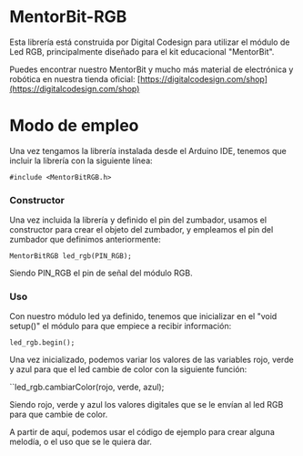 # MentorBit-RGB
Esta librería está construida por Digital Codesign para utilizar el módulo de Led RGB, principalmente diseñado para el kit educacional "MentorBit".

Puedes encontrar nuestro MentorBit y mucho más material de electrónica y robótica en nuestra tienda oficial:  [https://digitalcodesign.com/shop](https://digitalcodesign.com/shop)

# Modo de empleo

Una vez tengamos la librería instalada desde el Arduino IDE, tenemos que incluir la librería con la siguiente línea:

``#include <MentorBitRGB.h>``


### Constructor

Una vez incluida la librería y definido el pin del zumbador, usamos el constructor para crear el objeto del zumbador, y empleamos el pin del zumbador que definimos anteriormente:

``MentorBitRGB led_rgb(PIN_RGB);``

Siendo PIN_RGB el pin de señal del módulo RGB.

### Uso

Con nuestro módulo led ya definido, tenemos que inicializar en el "void setup()" el módulo para que empiece a recibir información:

``led_rgb.begin();``

Una vez inicializado, podemos variar los valores de las variables rojo, verde y azul para que el led cambie de color con la siguiente función:

``led_rgb.cambiarColor(rojo, verde, azul);

Siendo rojo, verde y azul los valores digitales que se le envían al led RGB para que cambie de color.

A partir de aquí, podemos usar el código de ejemplo para crear alguna melodía, o el uso que se le quiera dar. 

